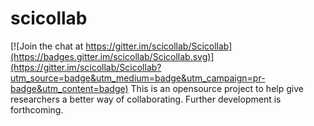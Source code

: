 # scicollab

[![Join the chat at https://gitter.im/scicollab/Scicollab](https://badges.gitter.im/scicollab/Scicollab.svg)](https://gitter.im/scicollab/Scicollab?utm_source=badge&utm_medium=badge&utm_campaign=pr-badge&utm_content=badge)
This is an opensource project to help give researchers a better way of collaborating. Further development is forthcoming.

